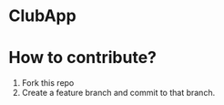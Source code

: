 # ClubApp

# How to contribute?

1. Fork this repo
2. Create a feature branch and commit to that branch.
